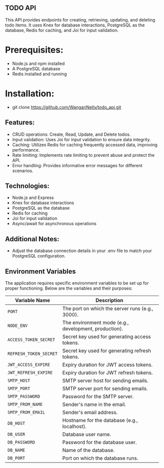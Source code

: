 ## TODO API

This API provides endpoints for creating, retrieving, updating, and deleting todo items. It uses Knex for database interactions, PostgreSQL as the database, Redis for caching, and Joi for input validation.

# Prerequisites:
- Node.js and npm installed
- A PostgreSQL database
- Redis installed and running

# Installation:
- git clone https://github.com/WangariNelly/todo_api.git

## Features:

- CRUD operations: Create, Read, Update, and Delete todos.
- Input validation: Uses Joi for input validation to ensure data integrity.
- Caching: Utilizes Redis for caching frequently accessed data, improving performance.
- Rate limiting: Implements rate limiting to prevent abuse and protect the API.
- Error handling: Provides informative error messages for different scenarios.

## Technologies:

- Node.js and Express
- Knex for database interactions
- PostgreSQL as the database
- Redis for caching
- Joi for input validation
- Async/await for asynchronous operations

## Additional Notes:

- Adjust the database connection details in your .env file to match your PostgreSQL configuration. 

## Environment Variables

The application requires specific environment variables to be set up for proper functioning. Below are the variables and their purposes:

| **Variable Name**         | **Description**                                  |
|----------------------------|------------------------------------------------|
| `PORT`                    | The port on which the server runs (e.g., 3000). |
| `NODE_ENV`                | The environment mode (e.g., development, production). |
| `ACCESS_TOKEN_SECRET`     | Secret key used for generating access tokens.   |
| `REFRESH_TOKEN_SECRET`    | Secret key used for generating refresh tokens.  |
| `JWT_ACCESS_EXPIRE`       | Expiry duration for JWT access tokens.          |
| `JWT_REFRESH_EXPIRE`      | Expiry duration for JWT refresh tokens.         |
| `SMTP_HOST`               | SMTP server host for sending emails.           |
| `SMTP_PORT`               | SMTP server port for sending emails.           |
| `SMTP_PASSWORD`           | Password for the SMTP server.                   |
| `SMTP_FROM_NAME`          | Sender's name in the email.                     |
| `SMTP_FROM_EMAIL`         | Sender's email address.                         |
| `DB_HOST`                 | Hostname for the database (e.g., localhost).    |
| `DB_USER`                 | Database user name.                             |
| `DB_PASSWORD`             | Password for the database user.                 |
| `DB_NAME`                 | Name of the database.                           |
| `DB_PORT`                 | Port on which the database runs.                |

